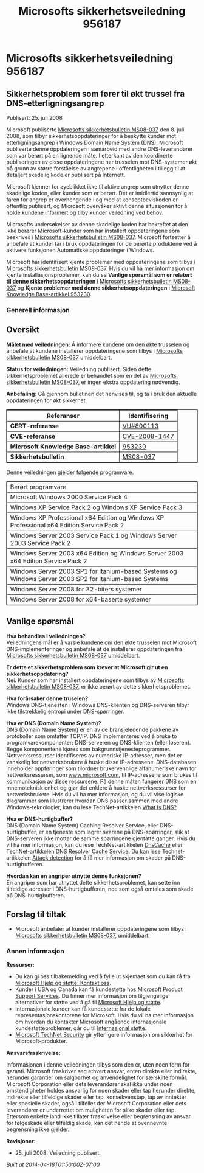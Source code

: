 ﻿---
title: Microsofts sikkerhetsveiledning 956187
TOCTitle: "956187"
ms:assetid: "956187"
ms:mtpsurl: https://technet.microsoft.com/nb-NO/library/956187(v=Security.10)
ms:contentKeyID: 61230845
ms.date: 04/18/2014
mtps_version: v=Security.10
ms.translationtype: HT
---

# Microsofts sikkerhetsveiledning 956187

## Sikkerhetsproblem som fører til økt trussel fra DNS-etterligningsangrep

Publisert: 25. juli 2008

Microsoft publiserte [Microsofts sikkerhetsbulletin MS08-037](http://go.microsoft.com/fwlink/?linkid=119620) den 8. juli 2008, som tilbyr sikkerhetsoppdateringer for å beskytte kunder mot etterligningsangrep i Windows Domain Name System (DNS). Microsoft publiserte denne oppdateringen i samarbeid med andre DNS-leverandører som var berørt på en lignende måte. I etterkant av den koordinerte publiseringen av disse oppdateringene har trusselen mot DNS-systemer økt på grunn av større forståelse av angrepene i offentligheten i tillegg til at detaljert skadelig kode er publisert på Internett.

Microsoft kjenner for øyeblikket ikke til aktive angrep som utnytter denne skadelige koden, eller kunder som er berørt. Det er imidlertid sannsynlig at faren for angrep er overhengende i og med at konseptbeviskoden er offentlig publisert, og Microsoft overvåker aktivt denne situasjonen for å holde kundene informert og tilby kunder veiledning ved behov.

Microsofts undersøkelser av denne skadelige koden har bekreftet at den ikke berører Microsoft-kunder som har installert oppdateringene som beskrives i [Microsofts sikkerhetsbulletin MS08-037](http://go.microsoft.com/fwlink/?linkid=119620). Microsoft fortsetter å anbefale at kunder tar i bruk oppdateringen for de berørte produktene ved å aktivere funksjonen Automatiske oppdateringer i Windows.

Microsoft har identifisert kjente problemer med oppdateringene som tilbys i [Microsofts sikkerhetsbulletin MS08-037](http://go.microsoft.com/fwlink/?linkid=119620). Hvis du vil ha mer informasjon om kjente installasjonsproblemer, kan du se **Vanlige spørsmål som er relatert til denne sikkerhetsoppdateringen** i [Microsofts sikkerhetsbulletin MS08-037](http://go.microsoft.com/fwlink/?linkid=119620) og **Kjente problemer med denne sikkerhetsoppdateringen** i [Microsoft Knowledge Base-artikkel 953230](http://support.microsoft.com/kb/953230).

### Generell informasjon

## Oversikt

**Målet med veiledningen:** Å informere kundene om den økte trusselen og anbefale at kundene installerer oppdateringene som tilbys i [Microsofts sikkerhetsbulletin MS08-037](http://go.microsoft.com/fwlink/?linkid=119620) umiddelbart.

**Status for veiledningen:** Veiledning publisert. Siden dette sikkerhetsproblemet allerede er behandlet som en del av [Microsofts sikkerhetsbulletin MS08-037](http://go.microsoft.com/fwlink/?linkid=119620), er ingen ekstra oppdatering nødvendig.

**Anbefaling:** Gå gjennom bulletinen det henvises til, og ta i bruk den aktuelle oppdateringen for økt sikkerhet.

<table style="border:1px solid black;">
<thead>
<tr class="header">
<th style="border:1px solid black;">Referanser</th>
<th style="border:1px solid black;">Identifisering</th>
</tr>
</thead>
<tbody>
<tr class="odd">
<td style="border:1px solid black;"><strong>CERT-referanse</strong></td>
<td style="border:1px solid black;"><a href="http://www.kb.cert.org/vuls/id/800113">VU#800113</a></td>
</tr>
<tr class="even">
<td style="border:1px solid black;"><strong>CVE-referanse</strong></td>
<td style="border:1px solid black;"><a href="http://www.cve.mitre.org/cgi-bin/cvename.cgi?name=cve-2008-1447">CVE-2008-1447</a></td>
</tr>
<tr class="odd">
<td style="border:1px solid black;"><strong>Microsoft Knowledge Base-artikkel</strong></td>
<td style="border:1px solid black;"><a href="http://support.microsoft.com/kb/953230">953230</a></td>
</tr>
<tr class="even">
<td style="border:1px solid black;"><strong>Sikkerhetsbulletin</strong></td>
<td style="border:1px solid black;"><a href="http://go.microsoft.com/fwlink/?linkid=119620">MS08-037</a></td>
</tr>
</tbody>
</table>


Denne veiledningen gjelder følgende programvare.

<table style="border:1px solid black;">
<tbody>
<tr class="odd">
<td style="border:1px solid black;">Berørt programvare</td>
</tr>
<tr class="even">
<td style="border:1px solid black;">Microsoft Windows 2000 Service Pack 4</td>
</tr>
<tr class="odd">
<td style="border:1px solid black;">Windows XP Service Pack 2 og Windows XP Service Pack 3</td>
</tr>
<tr class="even">
<td style="border:1px solid black;">Windows XP Professional x64 Edition og Windows XP Professional x64 Edition Service Pack 2</td>
</tr>
<tr class="odd">
<td style="border:1px solid black;">Windows Server 2003 Service Pack 1 og Windows Server 2003 Service Pack 2</td>
</tr>
<tr class="even">
<td style="border:1px solid black;">Windows Server 2003 x64 Edition og Windows Server 2003 x64 Edition Service Pack 2</td>
</tr>
<tr class="odd">
<td style="border:1px solid black;">Windows Server 2003 SP1 for Itanium-based Systems og Windows Server 2003 SP2 for Itanium-based Systems</td>
</tr>
<tr class="even">
<td style="border:1px solid black;">Windows Server 2008 for 32-biters systemer</td>
</tr>
<tr class="odd">
<td style="border:1px solid black;">Windows Server 2008 for x64-baserte systemer</td>
</tr>
</tbody>
</table>


## Vanlige spørsmål

**Hva behandles i veiledningen?**  
Veiledningens mål er å varsle kundene om den økte trusselen mot Microsoft DNS-implementeringer og anbefale at de installerer oppdateringen fra [Microsofts sikkerhetsbulletin MS08-037](http://go.microsoft.com/fwlink/?linkid=119620) umiddelbart.

**Er dette et sikkerhetsproblem som krever at Microsoft gir ut en sikkerhetsoppdatering?**  
Nei. Kunder som har installert oppdateringene som tilbys av [Microsofts sikkerhetsbulletin MS08-037](http://go.microsoft.com/fwlink/?linkid=119620), er ikke berørt av dette sikkerhetsproblemet.

**Hva forårsaker denne truselen?**  
Windows DNS-tjenesten i Windows DNS-klienten og DNS-serveren tilbyr ikke tilstrekkelig entropi under DNS-spørringer.

**Hva er DNS (Domain Name System)?**  
DNS (Domain Name System) er en av de bransjeledende pakkene av protokoller som omfatter TCP/IP. DNS implementeres ved å bruke to programvarekomponenter: DNS-serveren og DNS-klienten (eller løseren). Begge komponentene kjøres som bakgrunnstjenesteprogrammer. Nettverksressurser identifiseres av numeriske IP-adresser, men det er vanskelig for nettverksbrukere å huske disse IP-adressene. DNS-databasen inneholder oppføringer som tilordner brukervennlige alfanumeriske navn for nettverksressurser, som www.microsoft.com, til IP-adressene som brukes til kommunikasjon av disse ressursene. På denne måten fungerer DNS som en mnemoteknisk enhet og gjør det enklere å huske nettverksressurser for nettverksbrukere. Hvis du vil ha mer informasjon, og du vil vise logiske diagrammer som illustrerer hvordan DNS passer sammen med andre Windows-teknologier, kan du lese TechNet-artikkelen [What Is DNS?](http://technet2.microsoft.com/windowsserver/en/library/ff937311-03ce-4d04-b72c-b39c4d51cb361033.mspx)

**Hva er DNS-hurtigbuffer?**  
DNS (Domain Name System) Caching Resolver Service, eller DNS-hurtigbuffer, er en tjeneste som lagrer svarene på DNS-spørringer, slik at DNS-serveren ikke mottar de samme spørringene gjentatte ganger. Hvis du vil ha mer informasjon, kan du lese TechNet-artikkelen [DnsCache](http://www.microsoft.com/technet/prodtechnol/windows2000serv/reskit/regentry/30643.mspx?mfr=true) eller TechNet-artikkelen [DNS Resolver Cache Service](http://www.microsoft.com/technet/prodtechnol/windows2000serv/reskit/cnet/cnbc_imp_qxht.mspx?mfr=true). Du kan lese Technet-artikkelen [Attack detection](http://www.microsoft.com/technet/isa/2004/help/fw_alertattack.mspx?mfr=true) for å få mer informasjon om skader på DNS-hurtigbufferen.

**Hvordan kan en angriper utnytte denne funksjonen?**  
En angriper som har utnyttet dette sikkerhetsproblemet, kan sette inn tilfeldige adresser i DNS-hurtigbufferen, noe som også omtales som skade på DNS-hurtigbufferen.

## Forslag til tiltak

  - Microsoft anbefaler at kunder installerer oppdateringene som tilbys i [Microsofts sikkerhetsbulletin MS08-037](http://go.microsoft.com/fwlink/?linkid=119620), umiddelbart.

### Annen informasjon

**Ressurser:**

  - Du kan gi oss tilbakemelding ved å fylle ut skjemaet som du kan få fra [Microsoft Hjelp og støtte: Kontakt oss](https://support.microsoft.com/common/survey.aspx?scid=sw;en;1257&amp;showpage=1&amp;ws=technet&amp;sd=tech).
  - Kunder i USA og Canada kan få kundestøtte hos [Microsoft Product Support Services](http://go.microsoft.com/fwlink/?linkid=21131). Du finner mer informasjon om tilgjengelige alternativer for støtte ved å gå til [Microsoft Hjelp og støtte](http://support.microsoft.com/).
  - Internasjonale kunder kan få kundestøtte fra de lokale representasjonskontorene for Microsoft. Hvis du vil ha mer informasjon om hvordan du kontakter Microsoft angående internasjonale kundestøtteproblemer, går du til [Internasjonal støtte](http://go.microsoft.com/fwlink/?linkid=21155).
  - [Microsoft TechNet Security](http://go.microsoft.com/fwlink/?linkid=21132) gir ytterligere informasjon om sikkerhet for Microsoft-produkter.

**Ansvarsfraskrivelse:**

Informasjonen i denne veiledningen tilbys som den er, uten noen form for garanti. Microsoft fraskriver seg ethvert ansvar, enten direkte eller indirekte, herunder garantier om salgbarhet og anvendelighet for særskilte formål. Microsoft Corporation eller dets leverandører skal ikke under noen omstendigheter holdes ansvarlig for noen skader eller tap herunder direkte, indirekte eller tilfeldige skader eller tap, konsekvenstap, tap av inntekter eller spesielle skader, også i tilfeller der Microsoft Corporation eller dets leverandører er underrettet om muligheten for slike skader eller tap. Ettersom enkelte land ikke tillater fraskrivelse eller begrensning av ansvar for følgeskade eller tilfeldig skade, kan det hende at ovennevnte begrensning ikke gjelder.

**Revisjoner:**

  - 25\. juli 2008: Veiledning publisert.

*Built at 2014-04-18T01:50:00Z-07:00*

